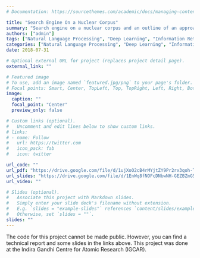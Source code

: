 ```yaml
---
# Documentation: https://sourcethemes.com/academic/docs/managing-content/

title: "Search Engine On a Nuclear Corpus"
summary: "Search engine on a nuclear corpus and an outline of an approach to build a factoid-based question answering system"
authors: ["admin"]
tags: ["Natural Language Processing", "Deep Learning", "Information Retrieval"]
categories: ["Natural Language Processing", "Deep Learning", "Information Retrieval"]
date: 2018-07-31

# Optional external URL for project (replaces project detail page).
external_link: ""

# Featured image
# To use, add an image named `featured.jpg/png` to your page's folder.
# Focal points: Smart, Center, TopLeft, Top, TopRight, Left, Right, BottomLeft, Bottom, BottomRight.
image:
  caption: ""
  focal_point: "Center"
  preview_only: false

# Custom links (optional).
#   Uncomment and edit lines below to show custom links.
# links:
# - name: Follow
#   url: https://twitter.com
#   icon_pack: fab
#   icon: twitter

url_code: ""    
url_pdf: "https://drive.google.com/file/d/1ujXoO2cB4rMYjtZY9Pr2rx3qoh-TREfe/view"
url_slides: "https://drive.google.com/file/d/1EnWq8fNOFcDNbwNH-GEZBZmG5KHXp0Lo/view"
url_video: ""

# Slides (optional).
#   Associate this project with Markdown slides.
#   Simply enter your slide deck's filename without extension.
#   E.g. `slides = "example-slides"` references `content/slides/example-slides.md`.
#   Otherwise, set `slides = ""`.
slides: ""
---
```

The code for this project cannot be made public. However, you can find a technical report and some slides in the links above. This project was done at the Indira Gandhi Centre for Atomic Research (IGCAR).

